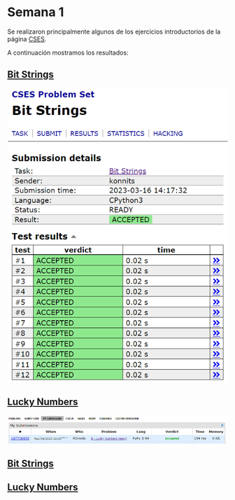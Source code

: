 # Semana 1

Se realizaron principalmente algunos de los ejercicios introductorios de la página [CSES](https://cses.fi/problemset/).

A continuación mostramos los resultados:

## [Bit Strings](https://github.com/Konnits/INF349-Programacion-competitiva/blob/master/W1/bit_strings.py)
![Bit String](https://github.com/Konnits/INF349-Programacion-competitiva/blob/master/W1/Images/bit_strings.png)

## [Lucky Numbers](https://github.com/Konnits/INF349-Programacion-competitiva/blob/master/W1/lucky_numbers.py)
![Bit String](https://github.com/Konnits/INF349-Programacion-competitiva/blob/master/W1/Images/lucky_numbers.png)

## [Bit Strings](https://cses.fi/problemset/task/1617/)

## [Lucky Numbers](https://codeforces.com/contest/96/problem/B)